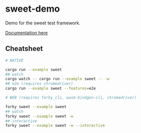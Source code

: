 # sweet-demo
Demo for the sweet test framework.

[Documentation here](https://mrchantey.github.io/forky/docs/sweet/index.html)

## Cheatsheet

```sh
# NATIVE

cargo run --example sweet
## watch
cargo watch -- cargo run --example sweet -- -w
## e2e (requires chromedriver)
cargo run --example sweet --features=e2e

# WEB (requires forky_cli, wasm-bindgen-cli, chromedriver)

forky sweet --example sweet
## watch
forky sweet --example sweet -w
## interactive
forky sweet --example sweet -w --interactive
```